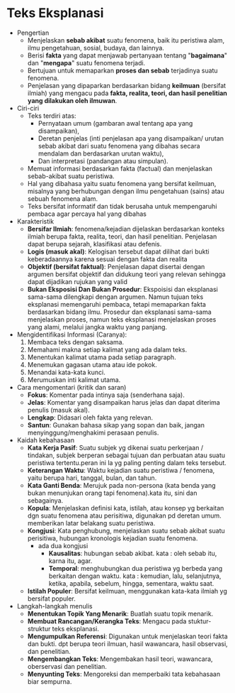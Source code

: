 # Teks Eksplanasi

- Pengertian
    - Menjelaskan **sebab akibat** suatu fenomena, baik itu peristiwa alam, ilmu pengetahuan, sosial, budaya, dan lainnya. 
    - Berisi **fakta** yang dapat menjawab pertanyaan tentang "**bagaimana**" dan "**mengapa**" suatu fenomena terjadi.
    - Bertujuan untuk memaparkan **proses dan sebab** terjadinya suatu fenomena.
    - Penjelasan yang dipaparkan berdasarkan bidang **keilmuan** (bersifat ilmiah) yang mengacu pada **fakta, realita, teori, dan hasil penelitian yang dilakukan oleh ilmuwan**.
- Ciri-ciri
    - Teks terdiri atas:
        - Pernyataan umum (gambaran awal tentang apa yang disampaikan),
        - Deretan penjelas (inti penjelasan apa yang disampaikan/ urutan sebab akibat dari suatu fenomena yang dibahas secara mendalam dan berdasarkan urutan waktu),
        - Dan interpretasi (pandangan atau simpulan).
    - Memuat informasi berdasarkan fakta (factual) dan menjelaskan sebab-akibat suatu peristiwa.
    - Hal yang dibahasa yaitu suatu fenomena yang bersifat keilmuan, misalnya yang berhubungan dengan ilmu pengetahuan (sains) atau sebuah fenomena alam.
    - Teks bersifat informatif dan tidak berusaha untuk mempengaruhi pembaca agar percaya hal yang dibahas
- Karakteristik
    - **Bersifar Ilmiah**: fenomena/kejadian dijelaskan berdasarkan konteks ilmiah berupa fakta, realita, teori, dan hasil penelitian. Penjelasan dapat berupa sejarah, klasifikasi atau defenis.
    - **Logis (masuk akal)**: Kelogisan tersebut dapat dilihat dari bukti keberadaannya karena sesuai dengan fakta dan realita
    - **Objektif (bersifat faktual)**: Penjelasan dapat disertai dengan argumen bersifat objektif dan didukung teori yang relevan sehingga dapat dijadikan rujukan yang valid
    - **Bukan Eksposisi Dan Bukan Prosedur**: Ekspoisisi dan eksplanasi sama-sama dilengkapi dengan argumen. Namun tujuan teks eksplanasi memengaruhi pembaca, tetapi memaparkan fakta berdasarkan bidang ilmu. Prosedur dan eksplanasi sama-sama menjelaskan proses, namun teks eksplanasi menjelaskan proses yang alami, melalui jangka waktu yang panjang.
- Mengidentifikasi Informasi (Caranya):
    1. Membaca teks dengan saksama.
    1. Memahami makna setiap kalimat yang ada dalam teks.
    1. Menentukan kalimat utama pada setiap paragraph.
    1. Menemukan gagasan utama atau ide pokok.
    1. Menandai kata-kata kunci.
    1. Merumuskan inti kalimat utama.
- Cara mengomentari (kritik dan saran)
	- **Fokus**: Komentar pada intinya saja (senderhana saja).
	- **Jelas**: Komentar yang disampaikan harus jelas dan dapat diterima penulis (masuk akal).
	- **Lengkap**: Didasari oleh fakta yang relevan.
	- **Santun**: Gunakan bahasa sikap yang sopan dan baik, jangan menyinggung/menghakimi perasaan penulis.
- Kaidah kebahasaan
	- **Kata Kerja Pasif**: Suatu subjek yg dikenai suatu perkerjaan / tindakan, subjek berperan sebagai tujuan dan perbuatan atau suatu peristiwa tertentu.peran ini la yg paling penting dalam teks tersebut.
	- **Keterangan Waktu**: Waktu kejadian suatu peristiwa / fenomena, yaitu berupa hari, tanggal, bulan, dan tahun.
	- **Kata Ganti Benda**: Merujuk pada non-persona (kata benda yang bukan menunjukan orang tapi fenomena).kata itu, sini dan sebagainya.
	- **Kopula**: Menjelaskan definisi kata, istilah, atau konsep yg berkaitan dgn suatu fenomena atau perisitiwa, digunakan pd deretan umum. memberikan latar belakang suatu peristiwa.
	- **Kongjusi**: Kata penghubung, menjelaskan suatu sebab akibat suatu perisitiwa, hubungan kronologis kejadian suatu fenomena.
		- ada dua kongjusi 
			- **Kausalitas**: hubungan sebab akibat. 
				kata : oleh sebab itu, karna itu, agar.
			- **Temporal**: menghubungkan dua peristiwa yg berbeda yang berkaitan dengan waktu.
				kata : kemudian, lalu, selanjutnya, ketika, apabila, sebelum, hingga, sementara, waktu saat.
	- **Istilah Populer**: Bersifat keilmuan, menggunakan kata-kata ilmiah yg bersifat populer.
 - Langkah-langkah menulis
	- **Menentukan Topik Yang Menarik**: Buatlah suatu topik menarik.
	- **Membuat Rancangan/Kerangka Teks**: Mengacu pada stuktur-struktur teks eksplanasi.
	- **Mengumpulkan Referensi**: Digunakan untuk menjelaskan teori fakta dan bukti. dpt berupa teori ilmuan, hasil wawancara, hasil observasi, dan penelitian.
	- **Mengembangkan Teks**: Mengembakan hasil teori, wawancara, oberservasi dan penelitian.
	- **Menyunting Teks**: Mengoreksi dan memperbaiki tata kebahasaan biar sempurna.